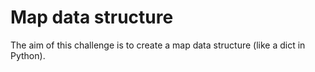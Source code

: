 # Map data structure

The aim of this challenge is to create a map data structure (like a dict in Python).
